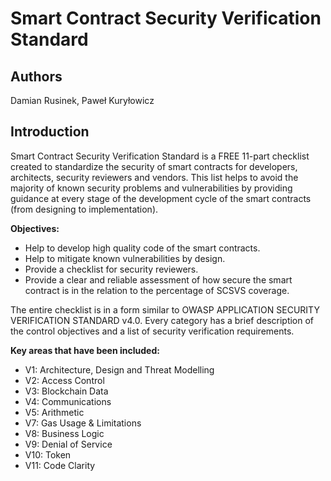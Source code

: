 # Smart Contract Security Verification Standard

## Authors

Damian Rusinek, Paweł Kuryłowicz

## Introduction

Smart Contract Security Verification Standard is a FREE 11-part checklist created to standardize the security of smart contracts for developers, architects, security reviewers and vendors.
This list helps to avoid the majority of known security problems and vulnerabilities by providing guidance at every stage of the development cycle of the smart contracts (from designing to implementation).

**Objectives:**
* Help to develop high quality code of the smart contracts.
* Help to mitigate known vulnerabilities by design.
* Provide a checklist for security reviewers.
* Provide a clear and reliable assessment of how secure the smart contract is in the relation to the percentage of SCSVS coverage.

The entire checklist is in a form similar to OWASP APPLICATION SECURITY VERIFICATION STANDARD v4.0.
Every category has a brief description of the control objectives and a list of security verification requirements.

**Key areas that have been included:**
* V1: Architecture, Design and Threat Modelling
* V2: Access Control
* V3: Blockchain Data
* V4: Communications
* V5: Arithmetic
* V7: Gas Usage & Limitations
* V8: Business Logic
* V9: Denial of Service
* V10: Token
* V11: Code Clarity